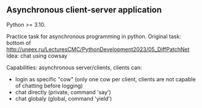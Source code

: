 ## Asynchronous client-server application

Python >= 3.10.

Practice task for asynchronous programming in python.
Original task: bottom of http://uneex.ru/LecturesCMC/PythonDevelopment2023/05_DiffPatchNet
Idea: chat using cowsay

Capabilities: asynchronous server/clients, clients can:
- login as specific "cow" (only one cow per client, clients are not capable of chatting before logging)
- chat directly (private, command 'say')
- chat globaly (global, command 'yield')
